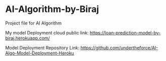 # AI-Algorithm-by-Biraj
Project file for AI Algorithm

My model Deployment cloud public link: 
https://loan-prediction-model-by-biraj.herokuapp.com/

Model Deployment Repository Link:
https://github.com/undertheforce/AI-Algo-Model-Deployment-Heroku
